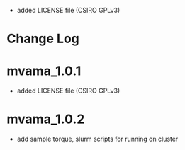 * added LICENSE file (CSIRO GPLv3)

Change Log
=====

mvama_1.0.1
=====
* added LICENSE file (CSIRO GPLv3)

mvama_1.0.2
=====
* add sample torque, slurm scripts for running on cluster

